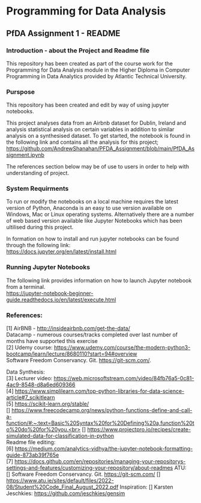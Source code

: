 # Programming for Data Analysis<br>

## PfDA Assignment 1 - README<br>

### Introduction - about the Project and Readme file

This repository has been created as part of the course work for the Programming for Data Analysis module in the Higher Diploma in Computer Programming in Data Analytics provided by Atlantic Technical University.<br>

### Purspose<br>

This repository has been created and edit by way of using jupyter notebooks.<br>

This project analyses data from an Airbnb dataset for Dublin, Ireland and analysis statistical analysis on certain variables in addition to similar analysis on a synthesised dataset. To get started, the notebook is found in the following link and contains all the analysis for this project; https://github.com/AndrewShanahan/PFDA_Assignment/blob/main/PfDA_Assignment.ipynb<br>

The references section below may be of use to users in order to help with understanding of project.

### System Requirments<br>

To run or modify the notebooks on a local machine requires the latest version of Python, Anaconda is an easy to use version available on Windows, Mac or Linux operating systems. Alternatively there are a number of web based version available like Jupyter Notebooks which has been ultilised during this project.<br>

In formation on how to install and run jupyter notebooks can be found through the following link:<br>
https://docs.jupyter.org/en/latest/install.html<br>


### Running Jupyter Notebooks

The following link provides information on how to launch Jupyter notebook from a terminal.<br>
https://jupyter-notebook-beginner-guide.readthedocs.io/en/latest/execute.html<br>

### References:

[1] AirBNB - http://insideairbnb.com/get-the-data/<br> 
Datacamp - numerous courses/tracks completed over last number of months have supported this exercise<br>
[2] Udemy course: https://www.udemy.com/course/the-modern-python3-bootcamp/learn/lecture/8680110?start=94#overview<br>
Software Freedom Conservancy. Git.
https://git-scm.com/.


Data Synthesis:<br>
[3] Lecturer video: https://web.microsoftstream.com/video/84fb76a5-0c81-4ac9-8548-d8a6ed609366<br>
[4] https://www.simplilearn.com/top-python-libraries-for-data-science-article#7_scikitlearn<br>
[5] https://scikit-learn.org/stable/<br>
[] https://www.freecodecamp.org/news/python-functions-define-and-call-a-function/#:~:text=Basic%20Syntax%20for%20Defining%20a,function%20to%20do%20for%20you.<br>
[] https://www.projectpro.io/recipes/create-simulated-data-for-classification-in-python<br>
Readme file editing:<br>
[6] https://medium.com/analytics-vidhya/the-jupyter-notebook-formatting-guide-873ab39f765e<br>
[7] https://docs.github.com/en/repositories/managing-your-repositorys-settings-and-features/customizing-your-repository/about-readmes
ATU:<br>
[] Software Freedom Conservancy. Git. https://git-scm.com/
[] https://www.atu.ie/sites/default/files/2022-08/Student%20Code_Final_August_2022.pdf
Inspiration:
[] Karsten Jeschkies: https://github.com/jeschkies/gensim




